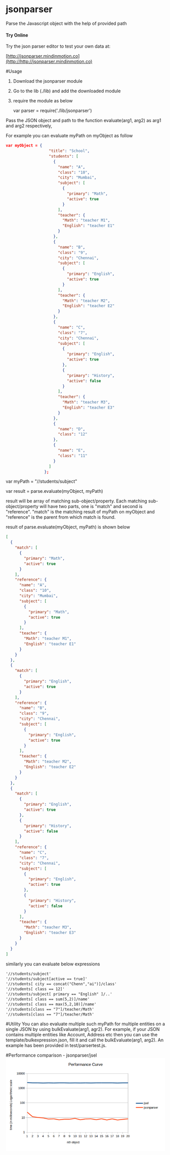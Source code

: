 # jsonparser
Parse the Javascript object with the help of provided path

#### Try Online
Try the json parser editor to test your own data at:

[http://jsonparser.mindinmotion.co](http://http://jsonparser.mindinmotion.co)

#Usage
1. Download the jsonparser module
2. Go to the lib (./lib) and add the downloaded module
3. require the module as below

   var parser = require('./lib/jsonparser')

Pass the JSON object and path to the function evaluate(arg1, arg2) as arg1 and arg2 respectively,

For example you can evaluate myPath on myObject as follow 
```json
var myObject = {
                   "title": "School",
                   "students": [
                     {
                       "name": "A",
                       "class": "10",
                       "city": "Mumbai",
                       "subject": [
                         {
                           "primary": "Math",
                           "active": true
                         }
                       ],
                       "teacher": {
                         "Math": "teacher M1",
                         "English": "teacher E1"
                       }
                     },
                     {
                       "name": "B",
                       "class": "9",
                       "city": "Chennai",
                       "subject": [
                         {
                           "primary": "English",
                           "active": true
                         }
                       ],
                       "teacher": {
                         "Math": "teacher M2",
                         "English": "teacher E2"
                       }
                     },
                     {
                       "name": "C",
                       "class": "7",
                       "city": "Chennai",
                       "subject": [
                         {
                           "primary": "English",
                           "active": true
                         },
                         {
                           "primary": "History",
                           "active": false
                         }
                       ],
                       "teacher": {
                         "Math": "teacher M3",
                         "English": "teacher E3"
                       }
                     },
                     {
                       "name": "D",
                       "class": "12"
                     },
                     {
                       "name": "E",
                       "class": "11"
                     }
                   ]
                 };
```
var myPath = "//students/subject"
 
var result = parse.evaluate(myObject, myPath)

result will be array of matching sub-object/property. Each matching sub-object/property will have two parts, one is "match" and second is "reference". "match" is the matching result of myPath on myObject and "reference" is the parent from which match is found.

result of parse.evaluate(myObject, myPath) is shown below 
```json
[
  {
    "match": [
      {
        "primary": "Math",
        "active": true
      }
    ],
    "reference": {
      "name": "A",
      "class": "10",
      "city": "Mumbai",
      "subject": [
        {
          "primary": "Math",
          "active": true
        }
      ],
      "teacher": {
        "Math": "teacher M1",
        "English": "teacher E1"
      }
    }
  },
  {
    "match": [
      {
        "primary": "English",
        "active": true
      }
    ],
    "reference": {
      "name": "B",
      "class": "9",
      "city": "Chennai",
      "subject": [
        {
          "primary": "English",
          "active": true
        }
      ],
      "teacher": {
        "Math": "teacher M2",
        "English": "teacher E2"
      }
    }
  },
  {
    "match": [
      {
        "primary": "English",
        "active": true
      },
      {
        "primary": "History",
        "active": false
      }
    ],
    "reference": {
      "name": "C",
      "class": "7",
      "city": "Chennai",
      "subject": [
        {
          "primary": "English",
          "active": true
        },
        {
          "primary": "History",
          "active": false
        }
      ],
      "teacher": {
        "Math": "teacher M3",
        "English": "teacher E3"
      }
    }
  }
]
```

similarly you can evaluate below expressions

```
'//students/subject'
'//students/subject[active == true]'
'//students[ city == concat("Chenn","ai")]/class'
'//students[ class == 12]'
'//students/subject[ primary == "English" ]/..'
'//students[ class == sum(5,2)]/name'
'//students[ class == max(5,2,10)]/name'
'//students[class == "7"]/teacher/Math'
'//students[class == "7"]/teacher/Math'
```
#Utility
You can also evaluate multiple such myPath for multiple entities on a single JSON by using bulkEvaluate(arg1, agr2). For example, if your JSON contains multiple entities like Account, Address etc then you can use the template/bulkexpression.json, fill it and call the bulkEvaluate(arg1, arg2). An example has been provided in test/parsertest.js.

#Performance comparison - jsonparser/jsel
![ScreenShot](/template/graph.png)
